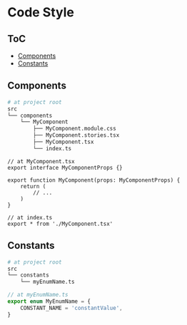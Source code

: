 # Code Style

## ToC

-   [Components](#components)
-   [Constants](#constants)

## Components

```bash
# at project root
src
└── components
    └── MyComponent
        ├── MyComponent.module.css
        ├── MyComponent.stories.tsx
        ├── MyComponent.tsx
        └── index.ts
```

```tsx
// at MyComponent.tsx
export interface MyComponentProps {}

export function MyComponent(props: MyComponentProps) {
    return (
        // ...
    )
}
```

```tsx
// at index.ts
export * from './MyComponent.tsx'
```

## Constants

```bash
# at project root
src
└── constants
    └── myEnumName.ts
```

```ts
// at myEnumName.ts
export enum MyEnumName = {
    CONSTANT_NAME = 'constantValue',
}
```
